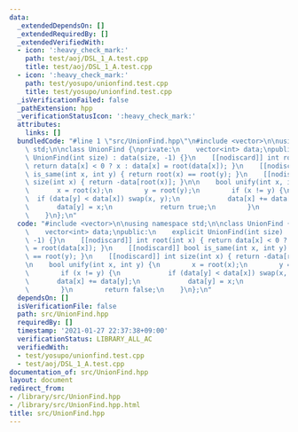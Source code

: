 ```yaml
---
data:
  _extendedDependsOn: []
  _extendedRequiredBy: []
  _extendedVerifiedWith:
  - icon: ':heavy_check_mark:'
    path: test/aoj/DSL_1_A.test.cpp
    title: test/aoj/DSL_1_A.test.cpp
  - icon: ':heavy_check_mark:'
    path: test/yosupo/unionfind.test.cpp
    title: test/yosupo/unionfind.test.cpp
  _isVerificationFailed: false
  _pathExtension: hpp
  _verificationStatusIcon: ':heavy_check_mark:'
  attributes:
    links: []
  bundledCode: "#line 1 \"src/UnionFind.hpp\"\n#include <vector>\n\nusing namespace\
    \ std;\n\nclass UnionFind {\nprivate:\n    vector<int> data;\npublic:\n    explicit\
    \ UnionFind(int size) : data(size, -1) {}\n    [[nodiscard]] int root(int x) {\
    \ return data[x] < 0 ? x : data[x] = root(data[x]); }\n    [[nodiscard]] bool\
    \ is_same(int x, int y) { return root(x) == root(y); }\n    [[nodiscard]] int\
    \ size(int x) { return -data[root(x)]; }\n\n    bool unify(int x, int y) {\n \
    \       x = root(x);\n        y = root(y);\n        if (x != y) {\n          \
    \  if (data[y] < data[x]) swap(x, y);\n            data[x] += data[y];\n     \
    \       data[y] = x;\n            return true;\n        }\n        return false;\n\
    \    }\n};\n"
  code: "#include <vector>\n\nusing namespace std;\n\nclass UnionFind {\nprivate:\n\
    \    vector<int> data;\npublic:\n    explicit UnionFind(int size) : data(size,\
    \ -1) {}\n    [[nodiscard]] int root(int x) { return data[x] < 0 ? x : data[x]\
    \ = root(data[x]); }\n    [[nodiscard]] bool is_same(int x, int y) { return root(x)\
    \ == root(y); }\n    [[nodiscard]] int size(int x) { return -data[root(x)]; }\n\
    \n    bool unify(int x, int y) {\n        x = root(x);\n        y = root(y);\n\
    \        if (x != y) {\n            if (data[y] < data[x]) swap(x, y);\n     \
    \       data[x] += data[y];\n            data[y] = x;\n            return true;\n\
    \        }\n        return false;\n    }\n};\n"
  dependsOn: []
  isVerificationFile: false
  path: src/UnionFind.hpp
  requiredBy: []
  timestamp: '2021-01-27 22:37:38+09:00'
  verificationStatus: LIBRARY_ALL_AC
  verifiedWith:
  - test/yosupo/unionfind.test.cpp
  - test/aoj/DSL_1_A.test.cpp
documentation_of: src/UnionFind.hpp
layout: document
redirect_from:
- /library/src/UnionFind.hpp
- /library/src/UnionFind.hpp.html
title: src/UnionFind.hpp
---
```

